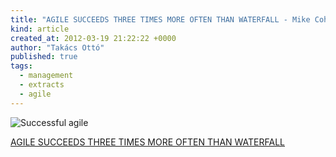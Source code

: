 ```yaml
---
title: "AGILE SUCCEEDS THREE TIMES MORE OFTEN THAN WATERFALL - Mike Cohn"
kind: article
created_at: 2012-03-19 21:22:22 +0000
author: "Takács Ottó"
published: true
tags: 
  - management
  - extracts
  - agile
---
```

![Successful agile](http://blog.mountaingoatsoftware.com/wp-content/uploads/Agile-Waterfall-Success-Failure-Rates.jpg)

[AGILE SUCCEEDS THREE TIMES MORE OFTEN THAN WATERFALL](http://blog.mountaingoatsoftware.com/agile-succeeds-three-times-more-often-than-waterfall)

<div class='old-comments'></div>